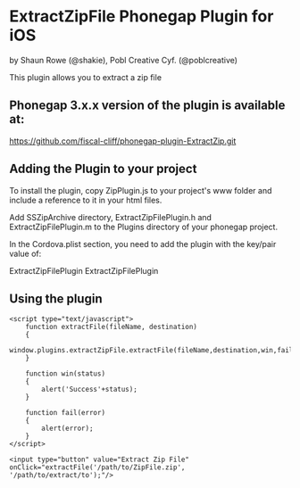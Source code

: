 # ExtractZipFile Phonegap Plugin for iOS #
by Shaun Rowe (@shakie), Pobl Creative Cyf. (@poblcreative)

This plugin allows you to extract a zip file

Phonegap 3.x.x version of the plugin is available at: 
----------

https://github.com/fiscal-cliff/phonegap-plugin-ExtractZip.git 


## Adding the Plugin to your project ##

To install the plugin, copy ZipPlugin.js to your project's www folder and include a reference to it in your html files.

<script type="text/javascript" src="ZipPlugin.js"></script>

Add SSZipArchive directory, ExtractZipFilePlugin.h and ExtractZipFilePlugin.m to the Plugins directory of your phonegap project.

In the Cordova.plist section, you need to add the plugin with the key/pair value of:

ExtractZipFilePlugin ExtractZipFilePlugin

## Using the plugin ##

    <script type="text/javascript">
        function extractFile(fileName, destination)
        {
            window.plugins.extractZipFile.extractFile(fileName,destination,win,fail);
        }

        function win(status) 
        {
            alert('Success'+status);
        }
  
        function fail(error) 
        { 
            alert(error);
        }
    </script>

    <input type="button" value="Extract Zip File" onClick="extractFile('/path/to/ZipFile.zip', '/path/to/extract/to');"/>